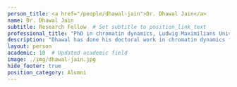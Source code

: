 ```yaml
---
person_title: <a href="/people/dhawal-jain">Dr. Dhawal Jain</a>
name: Dr. Dhawal Jain
subtitle: Research Fellow  # Set subtitle to position_link_text
professional_title: "​PhD in chromatin dynamics, Ludwig Maximilians University (Max-Planck research school), Munich (Germany)​, Postdoctoral Fellow (2016-2020), Data Scientist, Bayer"
description: "Dhawal has done his doctoral work in chromatin dynamics from the Ludwig Maximilians university, Germany (and as a part of International Max-Planck research school). During doctoral studies, his research focused on assessing changes in chromatin structure in the wake of nucleosome remodeling factors. In the Park lab, Dhawal focuses on exploring roles of chromatin factors in regulating transcription process and explores his interests in immuno-oncology. Besides science, he keeps his active interests in classical music and hiking."
layout: person
academic: 10  # Updated academic field
image: ./img/dhawal-jain.jpg
hide_footer: true
position_category: Alumni
---
```

